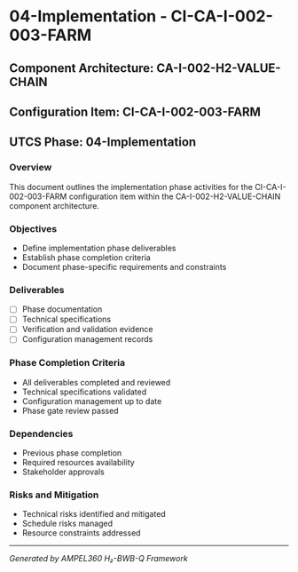 # 04-Implementation - CI-CA-I-002-003-FARM

## Component Architecture: CA-I-002-H2-VALUE-CHAIN
## Configuration Item: CI-CA-I-002-003-FARM
## UTCS Phase: 04-Implementation

### Overview
This document outlines the implementation phase activities for the CI-CA-I-002-003-FARM configuration item within the CA-I-002-H2-VALUE-CHAIN component architecture.

### Objectives
- Define implementation phase deliverables
- Establish phase completion criteria
- Document phase-specific requirements and constraints

### Deliverables
- [ ] Phase documentation
- [ ] Technical specifications
- [ ] Verification and validation evidence
- [ ] Configuration management records

### Phase Completion Criteria
- All deliverables completed and reviewed
- Technical specifications validated
- Configuration management up to date
- Phase gate review passed

### Dependencies
- Previous phase completion
- Required resources availability
- Stakeholder approvals

### Risks and Mitigation
- Technical risks identified and mitigated
- Schedule risks managed
- Resource constraints addressed

---
*Generated by AMPEL360 H₂-BWB-Q Framework*
